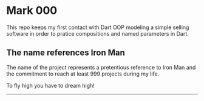 # Mark 000
This repo keeps my first contact with Dart OOP modeling a simple selling software in order to pratice compositions and named parameters in Dart.

## The name references Iron Man
The name of the project represents a pretentious reference to Iron Man and the commitment to reach at least 999 projects during my life.

To fly high you have to dream high! 
_____
